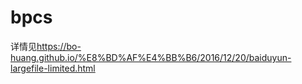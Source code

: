 # bpcs

详情见<https://bo-huang.github.io/%E8%BD%AF%E4%BB%B6/2016/12/20/baiduyun-largefile-limited.html>
